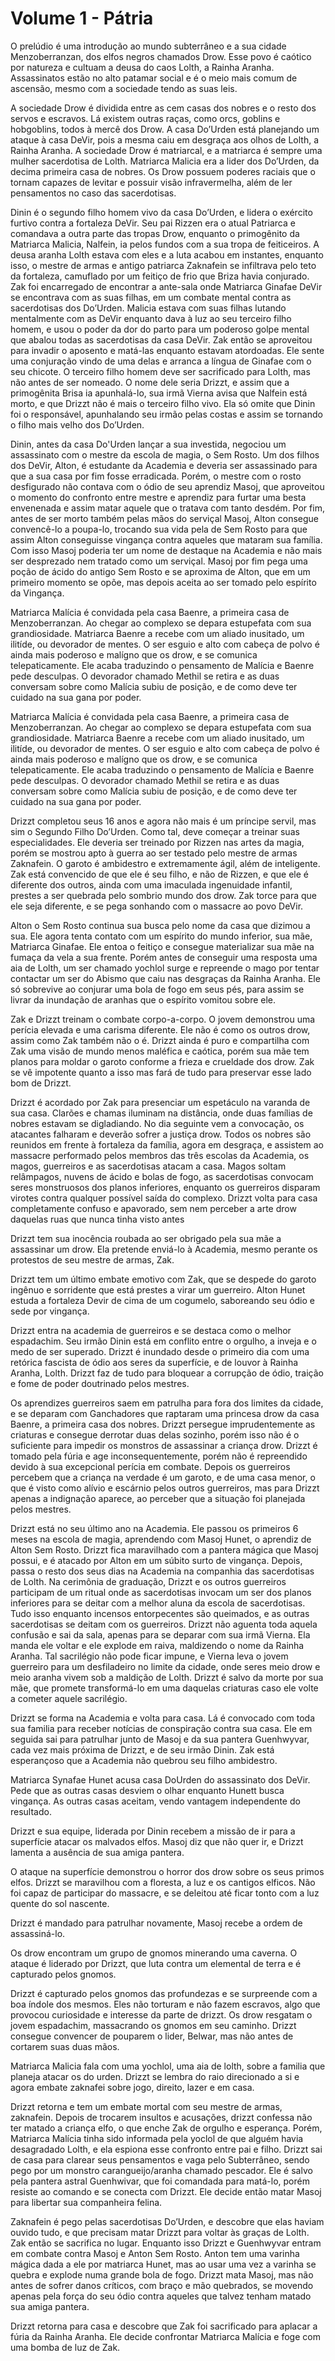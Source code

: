 # Volume 1 - Pátria

O prelúdio é uma introdução ao mundo subterrâneo e a sua cidade Menzoberranzan, dos elfos negros chamados Drow. Esse povo é caótico por natureza e cultuam a deusa do caos Lolth, a Rainha Aranha. Assassinatos estão no alto patamar social e é o meio mais comum de ascensão, mesmo com a sociedade tendo as suas leis.

A sociedade Drow é dividida entre as cem casas dos nobres e o resto dos servos e escravos. Lá existem outras raças, como orcs, goblins e hobgoblins, todos à mercê dos Drow. A casa Do’Urden está planejando um ataque à casa DeVir, pois a mesma caiu em desgraça aos olhos de Lolth, a Rainha Aranha. A sociedade Drow é matriarcal, e a matriarca é sempre uma mulher sacerdotisa de Lolth. Matriarca Malicia era a lider dos Do’Urden, da decima primeira casa de nobres. Os Drow possuem poderes raciais que o tornam capazes de levitar e possuir visão infravermelha, além de ler pensamentos no caso das sacerdotisas.

Dinin é o segundo filho homem vivo da casa Do’Urden, e lidera o exército furtivo contra a fortaleza DeVir. Seu pai Rizzen era o atual Patriarca e comandava a outra parte das tropas Drow, enquanto o primogênito da Matriarca Malicia, Nalfein, ia pelos fundos com a sua tropa de feiticeiros. A deusa aranha Lolth estava com eles e a luta acabou em instantes, enquanto isso, o mestre de armas e antigo patriarca Zaknafein se infiltrava pelo teto da fortaleza, camuflado por um feitiço de frio que Briza havia conjurado. Zak foi encarregado de encontrar a ante-sala onde Matriarca Ginafae DeVir se encontrava com as suas filhas, em um combate mental contra as sacerdotisas dos Do’Urden. Malicia estava com suas filhas lutando mentalmente com as DeVir enquanto dava à luz ao seu terceiro filho homem, e usou o poder da dor do parto para um poderoso golpe mental que abalou todas as sacerdotisas da casa DeVir. Zak então se aproveitou para invadir o aposento e matá-las enquanto estavam atordoadas. Ele sente uma conjuração vindo de uma delas e arranca a língua de Ginafae com o seu chicote. O terceiro filho homem deve ser sacrificado para Lolth, mas não antes de ser nomeado. O nome dele seria Drizzt, e assim que a primogênita Brisa ia apunhalá-lo, sua irmã Vierna avisa que Nalfein está morto, e que Drizzt não é mais o terceiro filho vivo. Ela só omite que Dinin foi o responsável, apunhalando seu irmão pelas costas e assim se tornando o filho mais velho dos Do’Urden.

Dinin, antes da casa Do'Urden lançar a sua investida, negociou um assassinato com o mestre da escola de magia, o Sem Rosto. Um dos filhos dos DeVir, Alton, é estudante da Academia e deveria ser assassinado para que a sua casa por fim fosse erradicada. Porém, o mestre com o rosto desfigurado não contava com o ódio de seu aprendiz Masoj, que aproveitou o momento do confronto entre mestre e aprendiz para furtar uma besta envenenada e assim matar aquele que o tratava com tanto desdém. Por fim, antes de ser morto também pelas mãos do serviçal Masoj, Alton consegue convencê-lo a poupa-lo, trocando sua vida pela de Sem Rosto para que assim Alton conseguisse vingança contra aqueles que mataram sua família. Com isso Masoj poderia ter um nome de destaque na Academia e não mais ser desprezado nem tratado como um serviçal. Masoj por fim pega uma poção de ácido do antigo Sem Rosto e se aproxima de Alton, que em um primeiro momento se opõe, mas depois aceita ao ser tomado pelo espírito da Vingança.

Matriarca Malícia é convidada pela casa Baenre, a primeira casa de Menzoberranzan. Ao chegar ao complexo se depara estupefata com sua grandiosidade. Matriarca Baenre a recebe com um aliado inusitado, um ilitíde, ou devorador de mentes. O ser esguio e alto com cabeça de polvo é ainda mais poderoso e malígno que os drow, e se comunica telepaticamente. Ele acaba traduzindo o pensamento de Malícia e Baenre pede desculpas. O devorador chamado Methil se retira e as duas conversam sobre como Malícia subiu de posição, e de como deve ter cuidado na sua gana por poder.

Matriarca Malícia é convidada pela casa Baenre, a primeira casa de Menzoberranzan. Ao chegar ao complexo se depara estupefata com sua grandiosidade. Matriarca Baenre a recebe com um aliado inusitado, um ilitíde, ou devorador de mentes. O ser esguio e alto com cabeça de polvo é ainda mais poderoso e malígno que os drow, e se comunica telepaticamente. Ele acaba traduzindo o pensamento de Malícia e Baenre pede desculpas. O devorador chamado Methil se retira e as duas conversam sobre como Malícia subiu de posição, e de como deve ter cuidado na sua gana por poder.

Drizzt completou seus 16 anos e agora não mais é um príncipe servil, mas sim o Segundo Filho Do’Urden. Como tal, deve começar a treinar suas especialidades. Ele deveria ser treinado por Rizzen nas artes da magia, porém se mostrou apto à guerra ao ser testado pelo mestre de armas Zaknafein. O garoto é ambidestro e extremamente ágil, além de inteligente. Zak está convencido de que ele é seu filho, e não de Rizzen, e que ele é diferente dos outros, ainda com uma imaculada ingenuidade infantil, prestes a ser quebrada pelo sombrio mundo dos drow. Zak torce para que ele seja diferente, e se pega sonhando com o massacre ao povo DeVir.

Alton o Sem Rosto continua sua busca pelo nome da casa que dizimou a sua. Ele agora tenta contato com um espírito do mundo inferior, sua mãe, Matriarca Ginafae. Ele entoa o feitiço e consegue materializar sua mãe na fumaça da vela a sua frente. Porém antes de conseguir uma resposta uma aia de Lolth, um ser chamado yochlol surge e repreende o mago por tentar contactar um ser do Abismo que caiu nas desgraças da Rainha Aranha. Ele só sobrevive ao conjurar uma bola de fogo em seus pés, para assim se livrar da inundação de aranhas que o espírito vomitou sobre ele.

Zak e Drizzt treinam o combate corpo-a-corpo. O jovem demonstrou uma perícia elevada e uma carisma diferente. Ele não é como os outros drow, assim como Zak também não o é. Drizzt ainda é puro e compartilha com Zak uma visão de mundo menos maléfica e caótica, porém sua mãe tem planos para moldar o garoto conforme a frieza e crueldade dos drow. Zak se vê impotente quanto a isso mas fará de tudo para preservar esse lado bom de Drizzt.

Drizzt é acordado por Zak para presenciar um espetáculo na varanda de sua casa. Clarões e chamas iluminam na distância, onde duas famílias de nobres estavam se digladiando. No dia seguinte vem a convocação, os atacantes falharam e deverão sofrer a justiça drow. Todos os nobres são reunidos em frente à fortaleza da família, agora em desgraça, e assistem ao massacre performado pelos membros das três escolas da Academia, os magos, guerreiros e as sacerdotisas atacam a casa. Magos soltam relâmpagos, nuvens de ácido e bolas de fogo, as sacerdotisas convocam seres monstruosos dos planos inferiores, enquanto os guerreiros disparam virotes contra qualquer possível saída do complexo. Drizzt volta para casa completamente confuso e apavorado, sem nem perceber a arte drow daquelas ruas que nunca tinha visto antes

Drizzt tem sua inocência roubada ao ser obrigado pela sua mãe a assassinar um drow. Ela pretende enviá-lo à Academia, mesmo perante os protestos de seu mestre de armas, Zak.

Drizzt tem um último embate emotivo com Zak, que se despede do garoto ingênuo e sorridente que está prestes a virar um guerreiro. Alton Hunet estuda a fortaleza Devir de cima de um cogumelo, saboreando seu ódio e sede por vingança.

Drizzt entra na academia de guerreiros e se destaca como o melhor espadachim. Seu irmão Dinin está em conflito entre o orgulho, a inveja e o medo de ser superado. Drizzt é inundado desde o primeiro dia com uma retórica fascista de ódio aos seres da superfície, e de louvor à Rainha Aranha, Lolth. Drizzt faz de tudo para bloquear a corrupção de ódio, traição e fome de poder doutrinado pelos mestres.

Os aprendizes guerreiros saem em patrulha para fora dos limites da cidade, e se deparam com Ganchadores que raptaram uma princesa drow da casa Baenre, a primeira casa dos nobres. Drizzt persegue imprudentemente as criaturas e consegue derrotar duas delas sozinho, porém isso não é o suficiente para impedir os monstros de assassinar a criança drow. Drizzt é tomado pela fúria e age inconsequentemente, porém não é repreendido devido à sua excepcional perícia em combate. Depois os guerreiros percebem que a criança na verdade é um garoto, e de uma casa menor, o que é visto como alívio e escárnio pelos outros guerreiros, mas para Drizzt apenas a indignação aparece, ao perceber que a situação foi planejada pelos mestres.

Drizzt está no seu último ano na Academia. Ele passou os primeiros 6 meses na escola de magia, aprendendo com Masoj Hunet, o aprendiz de Alton Sem Rosto. Drizzt fica maravilhado com a pantera mágica que Masoj possui, e é atacado por Alton em um súbito surto de vingança. Depois, passa o resto dos seus dias na Academia na companhia das sacerdotisas de Lolth. Na cerimônia de graduação, Drizzt e os outros guerreiros participam de um ritual onde as sacerdotisas invocam um ser dos planos inferiores para se deitar com a melhor aluna da escola de sacerdotisas. Tudo isso enquanto incensos entorpecentes são queimados, e as outras sacerdotisas se deitam com os guerreiros. Drizzt não aguenta toda aquela confusão e sai da sala, apenas para se deparar com sua irmã Vierna. Ela manda ele voltar e ele explode em raiva, maldizendo o nome da Rainha Aranha. Tal sacrilégio não pode ficar impune, e Vierna leva o jovem guerreiro para um desfiladeiro no limite da cidade, onde seres meio drow e meio aranha vivem sob a maldição de Lolth. Drizzt é salvo da morte por sua mãe, que promete transformá-lo em uma daquelas criaturas caso ele volte a cometer aquele sacrilégio.

Drizzt se forma na Academia e volta para casa. Lá é convocado com toda sua familia para receber notícias de conspiração contra sua casa. Ele em seguida sai para patrulhar junto de Masoj e da sua pantera Guenhwyvar, cada vez mais próxima de Drizzt, e de seu irmão Dinin. Zak está esperançoso que a Academia não quebrou seu filho ambidestro.

Matriarca Synafae Hunet acusa casa DoUrden do assassinato dos DeVir. Pede que as outras casas desviem o olhar enquanto Hunett busca vingança. As outras casas aceitam, vendo vantagem independente do resultado.

Drizzt e sua equipe, liderada por Dinin recebem a missão de ir para a superfície atacar os malvados elfos. Masoj diz que não quer ir, e Drizzt lamenta a ausência de sua amiga pantera.

O ataque na superfície demonstrou o horror dos drow sobre os seus primos elfos. Drizzt se maravilhou com a floresta, a luz e os cantigos elficos. Não foi capaz de participar do massacre, e se deleitou até ficar tonto com a luz quente do sol nascente.

Drizzt é mandado para patrulhar novamente, Masoj recebe a ordem de assassiná-lo.

Os drow encontram um grupo de gnomos minerando uma caverna. O ataque é liderado por Drizzt, que luta contra um elemental de terra e é capturado pelos gnomos.

Drizzt é capturado pelos gnomos das profundezas e se surpreende com a boa índole dos mesmos. Eles não torturam e não fazem escravos, algo que provocou curiosidade e interesse da parte de drizzt. Os drow resgatam o jovem espadachim, massacrando os gnomos em seu caminho. Drizzt consegue convencer de pouparem o lider, Belwar, mas não antes de cortarem suas duas mãos.

Matriarca Malicia fala com uma yochlol, uma aia de lolth, sobre a familia que planeja atacar os do urden. Drizzt se lembra do raio direcionado a si e agora embate zaknafei sobre jogo, direito, lazer e em casa.

Drizzt retorna e tem um embate mortal com seu mestre de armas, zaknafein. Depois de trocarem insultos e acusações, drizzt confessa não ter matado a criança elfo, o que enche Zak de orgulho e esperança. Porém, Matriarca Malícia tinha sido informada pela yoclol de que alguém havia desagradado Lolth, e ela espiona esse confronto entre pai e filho. Drizzt sai de casa para clarear seus pensamentos e vaga pelo Subterrâneo, sendo pego por um monstro carangueijo/aranha chamado pescador. Ele é salvo pela pantera astral Guenhwivar, que foi comandada para matá-lo, porém resiste ao comando e se conecta com Drizzt. Ele decide então matar Masoj para libertar sua companheira felina.

Zaknafein é pego pelas sacerdotisas Do’Urden, e descobre que elas haviam ouvido tudo, e que precisam matar Drizzt para voltar às graças de Lolth. Zak então se sacrifica no lugar. Enquanto isso Drizzt e Guenhwyvar entram em combate contra Masoj e Anton Sem Rosto. Anton tem uma varinha mágica dada a ele por matriarca Hunet, mas ao usar uma vez a varinha se quebra e explode numa grande bola de fogo. Drizzt mata Masoj, mas não antes de sofrer danos críticos, com braço e mão quebrados, se movendo apenas pela força do seu ódio contra aqueles que talvez tenham matado sua amiga pantera.

Drizzt retorna para casa e descobre que Zak foi sacrificado para aplacar a fúria da Rainha Aranha. Ele decide confrontar Matriarca Malícia e foge com uma bomba de luz de Zak.
